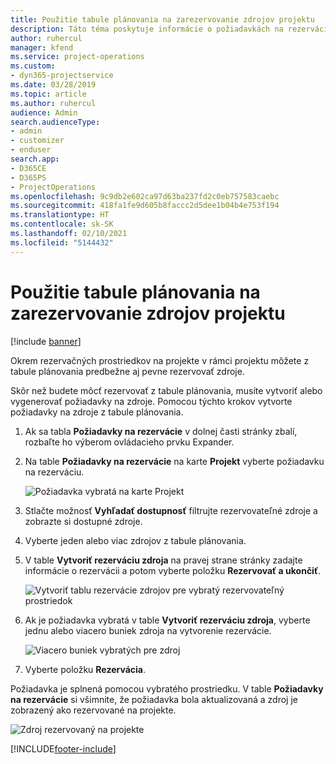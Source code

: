 ```yaml
---
title: Použitie tabule plánovania na zarezervovanie zdrojov projektu
description: Táto téma poskytuje informácie o požiadavkách na rezerváciu zdrojov.
author: ruhercul
manager: kfend
ms.service: project-operations
ms.custom:
- dyn365-projectservice
ms.date: 03/28/2019
ms.topic: article
ms.author: ruhercul
audience: Admin
search.audienceType:
- admin
- customizer
- enduser
search.app:
- D365CE
- D365PS
- ProjectOperations
ms.openlocfilehash: 9c9db2e602ca97d63ba237fd2c0eb757583caebc
ms.sourcegitcommit: 418fa1fe9d605b8faccc2d5dee1b04b4e753f194
ms.translationtype: HT
ms.contentlocale: sk-SK
ms.lasthandoff: 02/10/2021
ms.locfileid: "5144432"
---
```

# <a name="use-the-schedule-board-to-book-project-resources"></a>Použitie tabule plánovania na zarezervovanie zdrojov projektu

[!include [banner](../includes/psa-now-project-operations.md)]

Okrem rezervačných prostriedkov na projekte v rámci projektu môžete z tabule plánovania predbežne aj pevne rezervovať zdroje.

Skôr než budete môcť rezervovať z tabule plánovania, musíte vytvoriť alebo vygenerovať požiadavky na zdroje. Pomocou týchto krokov vytvorte požiadavky na zdroje z tabule plánovania.

1. Ak sa tabla **Požiadavky na rezervácie** v dolnej časti stránky zbalí, rozbaľte ho výberom ovládacieho prvku Expander.
2. Na table **Požiadavky na rezervácie** na karte **Projekt** vyberte požiadavku na rezerváciu.

    ![Požiadavka vybratá na karte Projekt](media/Resource-Management-image73.png)

3. Stlačte možnosť **Vyhľadať dostupnosť** filtrujte rezervovateľné zdroje a zobrazte si dostupné zdroje. 
4. Vyberte jeden alebo viac zdrojov z tabule plánovania. 
5. V table **Vytvoriť rezerváciu zdroja** na pravej strane stránky zadajte informácie o rezervácii a potom vyberte položku **Rezervovať a ukončiť**.

    ![Vytvoriť tablu rezervácie zdrojov pre vybratý rezervovateľný prostriedok](media/Resource-Management-image74.png)

6. Ak je požiadavka vybratá v table **Vytvoriť rezerváciu zdroja**, vyberte jednu alebo viacero buniek zdroja na vytvorenie rezervácie.

    ![Viacero buniek vybratých pre zdroj](media/Resource-Management-image75.png)

7. Vyberte položku **Rezervácia**.

Požiadavka je splnená pomocou vybratého prostriedku. V table **Požiadavky na rezervácie** si všimnite, že požiadavka bola aktualizovaná a zdroj je zobrazený ako rezervované na projekte.

![Zdroj rezervovaný na projekte](media/Resource-Management-image76.png)


[!INCLUDE[footer-include](../includes/footer-banner.md)]